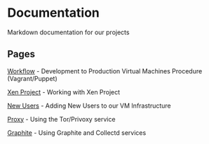# Documentation
Markdown documentation for our projects

## Pages
[Workflow](workflow.md) - Development to Production Virtual Machines Procedure (Vagrant/Puppet)

[Xen Project](xen.md) - Working with Xen Project

[New Users](new_users.md) - Adding New Users to our VM Infrastructure

[Proxy](proxy.md) - Using the Tor/Privoxy service

[Graphite](graphite.md) - Using Graphite and Collectd services

